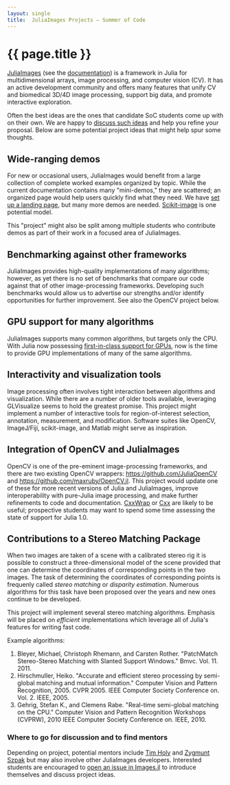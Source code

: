 ```yaml
---
layout: single
title:  JuliaImages Projects – Summer of Code
---
```


# {{ page.title }}

[JuliaImages](https://github.com/JuliaImages) (see the [documentation](http://juliaimages.github.io/latest/)) is a framework in Julia for multidimensional arrays, image processing, and computer vision (CV). It has an active development community and offers many features that unify CV and biomedical 3D/4D image processing, support big data, and promote interactive exploration.

Often the best ideas are the ones that candidate SoC students come up with on their own. We are happy to [discuss such ideas](https://github.com/JuliaImages/Images.jl/issues/new) and help you refine your proposal.  Below are some potential project ideas that might help spur some thoughts.

## Wide-ranging demos

For new or occasional users, JuliaImages would benefit from a large collection of complete worked examples organized by topic. While the current documentation contains many "mini-demos," they are scattered; an organized page would help users quickly find what they need. We have [set up a landing page](https://juliaimages.org/latest/democards/examples/), but many more demos are needed. [Scikit-image](http://scikit-image.org/docs/stable/auto_examples/) is one potential model.

This "project" might also be split among multiple students who contribute demos as part of their work in a focused area of JuliaImages.

## Benchmarking against other frameworks

JuliaImages provides high-quality implementations of many algorithms; however, as yet there is no set of benchmarks that compare our code against that of other image-processing frameworks.  Developing such benchmarks would allow us to advertise our strengths and/or identify opportunities for further improvement.  See also the OpenCV project below.

## GPU support for many algorithms

JuliaImages supports many common algorithms, but targets only the CPU. With Julia now possessing [first-in-class support for GPUs](https://github.com/JuliaGPU), now is the time to provide GPU implementations of many of the same algorithms.

## Interactivity and visualization tools

Image processing often involves tight interaction between algorithms and visualization. While there are a number of older tools available, leveraging GLVisualize seems to hold the greatest promise. This project might implement a number of interactive tools for region-of-interest selection, annotation, measurement, and modification.  Software suites like OpenCV, ImageJ/Fiji, scikit-image, and Matlab might serve as inspiration.

## Integration of OpenCV and JuliaImages

OpenCV is one of the pre-eminent image-processing frameworks, and there are two existing OpenCV wrappers: https://github.com/JuliaOpenCV and https://github.com/maxruby/OpenCV.jl. This project would update one of these for more recent versions of Julia and JuliaImages, improve interoperability with pure-Julia image processing, and make further refinements to code and documentation. [CxxWrap](https://github.com/JuliaInterop/CxxWrap.jl) or [Cxx](https://github.com/Keno/CXX.jl) are likely to be useful; prospective students may want to spend some time assessing the state of support for Julia 1.0.

## Contributions to a Stereo Matching Package

When two images are taken of a scene with a calibrated stereo rig it is possible to construct a three-dimensional model of the scene provided that one can determine the coordinates of corresponding points in the two images. The task of determining the coordinates of corresponding points is frequenly called *stereo matching* or *disparity estimation*. Numerous algorithms for this task have been proposed over the years and new ones continue to be developed.

This project will implement several stereo matching algorithms. Emphasis will be placed on *efficient* implementations which leverage all of Julia's features for writing fast code.

Example algorithms:
  1. Bleyer, Michael, Christoph Rhemann, and Carsten Rother. "PatchMatch Stereo-Stereo Matching with Slanted Support Windows." Bmvc. Vol. 11. 2011.
  2. Hirschmuller, Heiko. "Accurate and efficient stereo processing by semi-global matching and mutual information." Computer Vision and Pattern Recognition, 2005. CVPR 2005. IEEE Computer Society Conference on. Vol. 2. IEEE, 2005.
  3. Gehrig, Stefan K., and Clemens Rabe. "Real-time semi-global matching on the CPU." Computer Vision and Pattern Recognition Workshops (CVPRW), 2010 IEEE Computer Society Conference on. IEEE, 2010.

### Where to go for discussion and to find mentors

Depending on project, potential mentors include [Tim Holy](https://github.com/timholy) and [Zygmunt Szpak](https://github.com/zygmuntszpak) but may also involve other JuliaImages developers.  Interested students are encouraged to [open an issue in Images.jl](https://github.com/JuliaImages/Images.jl/issues/new) to introduce themselves and discuss project ideas.
